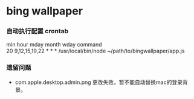 # bing wallpaper

### 自动执行配置 crontab

min hour mday month wday command  
20 9,12,15,19,22 * * * /usr/local/bin/node ~/path/to/bingwallpaper/app.js

### 遗留问题
* com.apple.desktop.admin.png 更改失败，暂不能自动替换mac的登录背景。

